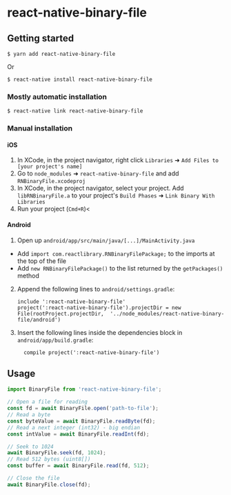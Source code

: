 
# react-native-binary-file

## Getting started

`$ yarn add react-native-binary-file`

Or

`$ react-native install react-native-binary-file`

### Mostly automatic installation

`$ react-native link react-native-binary-file`

### Manual installation


#### iOS

1. In XCode, in the project navigator, right click `Libraries` ➜ `Add Files to [your project's name]`
2. Go to `node_modules` ➜ `react-native-binary-file` and add `RNBinaryFile.xcodeproj`
3. In XCode, in the project navigator, select your project. Add `libRNBinaryFile.a` to your project's `Build Phases` ➜ `Link Binary With Libraries`
4. Run your project (`Cmd+R`)<

#### Android

1. Open up `android/app/src/main/java/[...]/MainActivity.java`
  - Add `import com.reactlibrary.RNBinaryFilePackage;` to the imports at the top of the file
  - Add `new RNBinaryFilePackage()` to the list returned by the `getPackages()` method
2. Append the following lines to `android/settings.gradle`:
  	```
  	include ':react-native-binary-file'
  	project(':react-native-binary-file').projectDir = new File(rootProject.projectDir, 	'../node_modules/react-native-binary-file/android')
  	```
3. Insert the following lines inside the dependencies block in `android/app/build.gradle`:
  	```
      compile project(':react-native-binary-file')
  	```

## Usage

```javascript
import BinaryFile from 'react-native-binary-file';

// Open a file for reading
const fd = await BinaryFile.open('path-to-file');
// Read a byte
const byteValue = await BinaryFile.readByte(fd);
// Read a next integer (int32) - big endian
const intValue = await BinaryFile.readInt(fd);

// Seek to 1024
await BinaryFile.seek(fd, 1024);
// Read 512 bytes (uint8[])
const buffer = await BinaryFile.read(fd, 512);

// Close the file
await BinaryFile.close(fd);
```
